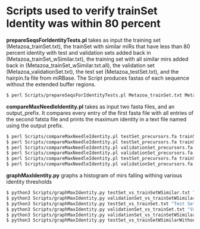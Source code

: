 # Scripts used to verify trainSet Identity was within 80 percent

**prepareSeqsForIdentityTests&#46;pl** takes as input the training set (Metazoa_trainSet.txt), the trainSet with similar miRs that have less than 80 percent identity with test and validation sets added back in (Metazoa_trainSet_wSimilar.txt), the training set with all similar mirs added back in (Metazoa_trainSet_wSimilar.txt.all), the validation set (Metazoa_validationSet.txt), the test set (Metazoa_testSet.txt), and the hairpin.fa file from miRBase.  The Script produces fastas of each sequence without the extended buffer regions. 
```sh
$ perl Scripts/prepareSeqsForIdentityTests.pl Metazoa_trainSet.txt Metazoa_trainSet_wSimilar.txt Metazoa_trainSet_wSimilar.txt.all Metazoa_validationSet.txt Metazoa_testSet.txt hairpin.fa
```

**compareMaxNeedleIdentity&#46;pl** takes as input two fasta files, and an output_prefix.  It compares every entry of the first fasta file with all entries of the second fatsta file and prints the maximum identity in a text file named using the output prefix.
```sh
$ perl Scripts/compareMaxNeedleIdentity.pl testSet_precursors.fa trainSet_wSimilar_precursors.fa testSet_vs_trainSetWSimilar
$ perl Scripts/compareMaxNeedleIdentity.pl testSet_precursors.fa trainSet_precursors.fa testSet_vs_trainSet
$ perl Scripts/compareMaxNeedleIdentity.pl validationSet_precursors.fa trainSet_wSimilar_precursors.fa validationSet_vs_trainSetWSimilar
$ perl Scripts/compareMaxNeedleIdentity.pl validationSet_precursors.fa trainSet_precursors.fa validationSet_vs_trainSet
$ perl Scripts/compareMaxNeedleIdentity.pl testSet_precursors.fa trainSet_wSimilar_precursors_all.fa testSet_vs_trainSetWSimilarWithoutFiltering
$ perl Scripts/compareMaxNeedleIdentity.pl validationSet_precursors.fa trainSet_wSimilar_precursors_all.fa validationSet_vs_trainSetWSimilarIncludingWithoutFiltering
```

**graphMaxIdentity&#46;py** graphs a histogram of mirs falling withing various identity thresholds
```sh
$ python3 Scripts/graphMaxIdentity.py testSet_vs_trainSetWSimilar.txt "Test Set vs Train Set with Similar miRs"
$ python3 Scripts/graphMaxIdentity.py validationSet_vs_trainSetWSimilar.txt "Validation Set vs Train Set with Similar miRs"
$ python3 Scripts/graphMaxIdentity.py testSet_vs_trainSet.txt "Test Set vs Train Set"
$ python3 Scripts/graphMaxIdentity.py validationSet_vs_trainSet.txt "Validation Set vs Train Set"
$ python3 Scripts/graphMaxIdentity.py validationSet_vs_trainSetWSimilarIncludingWithoutFiltering.txt "Validation Set vs Train Set with Similar - no filtering"
$ python3 Scripts/graphMaxIdentity.py testSet_vs_trainSetWSimilarWithoutFiltering.txt "Validation Set vs Train Set with Similar - no filtering"
```
